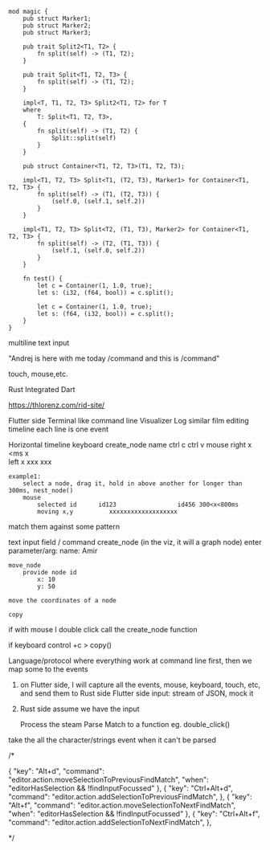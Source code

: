 



    mod magic {
        pub struct Marker1;
        pub struct Marker2;
        pub struct Marker3;

        pub trait Split2<T1, T2> {
            fn split(self) -> (T1, T2);
        }

        pub trait Split<T1, T2, T3> {
            fn split(self) -> (T1, T2);
        }

        impl<T, T1, T2, T3> Split2<T1, T2> for T
        where
            T: Split<T1, T2, T3>,
        {
            fn split(self) -> (T1, T2) {
                Split::split(self)
            }
        }

        pub struct Container<T1, T2, T3>(T1, T2, T3);

        impl<T1, T2, T3> Split<T1, (T2, T3), Marker1> for Container<T1, T2, T3> {
            fn split(self) -> (T1, (T2, T3)) {
                (self.0, (self.1, self.2))
            }
        }

        impl<T1, T2, T3> Split<T2, (T1, T3), Marker2> for Container<T1, T2, T3> {
            fn split(self) -> (T2, (T1, T3)) {
                (self.1, (self.0, self.2))
            }
        }

        fn test() {
            let c = Container(1, 1.0, true);
            let s: (i32, (f64, bool)) = c.split();

            let c = Container(1, 1.0, true);
            let s: (f64, (i32, bool)) = c.split();
        }
    }



multiline text input

"Andrej is here with me today /command 
and this is /command"


touch, mouse,etc. 






















Rust Integrated Dart

https://thlorenz.com/rid-site/


Flutter side
    Terminal like command line
    Visualizer
    Log similar film editing timeline
        each line is one event



Horizontal timeline
    keyboard         create_node   name    ctrl    c              ctrl  v
    mouse
        right      x <ms x          
        left                               x      xxx              xxx
    


    example1:
        select a node, drag it, hold in above another for longer than 300ms, nest_node()
        mouse
            selected id      id123                 id456 300<x<800ms 
            moving x,y          xxxxxxxxxxxxxxxxxxx
        
    

match them against some pattern

text input field / command
    create_node (in the viz, it will a graph node)
        enter parameter/arg: name: Amir
    
    move_node
        provide node id 
            x: 10
            y: 50

    move the coordinates of a node

    copy


if with mouse
    I double click 
        call the create_node function

if keyboard control +c > copy()


Language/protocol where everything work at command line first, then we map some to the events





1. on Flutter side, I will capture all the events, mouse, keyboard, touch, etc, and send them to Rust side
    Flutter side   input: stream of JSON, mock it


2. Rust side
    assume we have the input
    
    Process the steam
    Parse
    Match to a function 
        eg. double_click()




take the all the character/strings
event when it can't be parsed


/*

  {
    "key": "Alt+d",
    "command": "editor.action.moveSelectionToPreviousFindMatch",
    "when": "editorHasSelection && !findInputFocussed"
  },
  {
    "key": "Ctrl+Alt+d",
    "command": "editor.action.addSelectionToPreviousFindMatch",
  },
  {
    "key": "Alt+f",
    "command": "editor.action.moveSelectionToNextFindMatch",
    "when": "editorHasSelection && !findInputFocussed"
  },
  {
    "key": "Ctrl+Alt+f",
    "command": "editor.action.addSelectionToNextFindMatch",
  },

*/